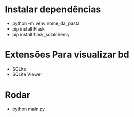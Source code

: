# Instalar dependências
- python -m venv nome_da_pasta
- pip install Flask
- pip install flask_sqlalchemy

# Extensões Para visualizar bd
- SQLite
- SQLite Viewer

# Rodar
- python main.py